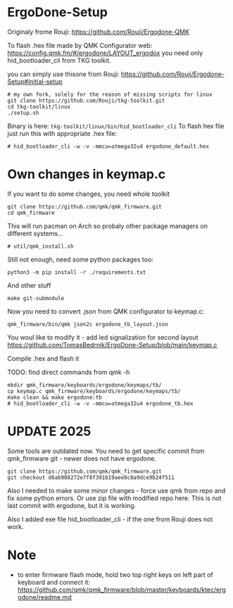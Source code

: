 # ErgoDone-Setup

Originaly frome Rouji: https://github.com/Rouji/Ergodone-QMK

To flash .hex file made by QMK Configurator web: https://config.qmk.fm/#/ergodone/LAYOUT_ergodox
you need only hid_bootloader_cli from TKG toolkit.

you can simply use thisone from Rouji: https://github.com/Rouji/Ergodone-Setup#initial-setup
```
# my own fork, solely for the reason of missing scripts for linux
git clone https://github.com/Rouji/tkg-toolkit.git
cd tkg-toolkit/linux
./setup.sh
```
Binary is here: ```tkg-toolkit/linux/bin/hid_bootloader_cli```
To flash hex file just run this with appropriate .hex file:
```
# hid_bootloader_cli -w -v -mmcu=atmega32u4 ergodone_default.hex
```
# Own changes in keymap.c
If you want to do some changes, you need whole toolkit
```
git clone https://github.com/qmk/qmk_firmware.git
cd qmk_firmware
```
This will run pacman on Arch so probaly other package managers on different systems...
```
# util/qmk_install.sh
```
Still not enough, need some python packages too:
```
python3 -m pip install -r ./requirements.txt
```
And other stuff
```
make git-submodule
```
Now you need to convert .json from QMK configurator to keymap.c:
```
qmk_firmware/bin/qmk json2c ergodone_tb_layout.json
```
You woul like to modify it - add led signalization for second layout
https://github.com/TomasBedrnik/ErgoDone-Setup/blob/main/keymap.c

Compile .hex and flash it

TODO: find direct commands from qmk -h
```
mkdir qmk_firmware/keyboards/ergodone/keymaps/tb/
cp keymap.c qmk_firmware/keyboards/ergodone/keymaps/tb/
make clean && make ergodone:tb
# hid_bootloader_cli -w -v -mmcu=atmega32u4 ergodone_tb.hex
```

# UPDATE 2025
Some tools are outdated now.
You need to get specific commit from qmk_firmware git - newer does not have ergodone. 
```
git clone https://github.com/qmk/qmk_firmware.git
git checkout d6ab908272e7f8f391b19aee0c8a9dce9b24f511
```
Also I needed to make some minor changes - force use qmk from repo and fix some python errors.
Or use zip file with modified repo here.
This is not last commit with ergodone, but it is working.

Also I added exe file hid_bootloader_cli - if the one from Rouji does not work.

# Note
- to enter firmware flash mode, hold two top right keys on left part of keyboard and connect it: https://github.com/qmk/qmk_firmware/blob/master/keyboards/ktec/ergodone/readme.md
